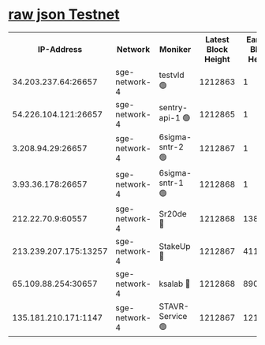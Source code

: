 
[raw json Testnet](https://rpc-check.sget.stavr.tech/sget/rpc-sget-result.json)
=


<table><tr><th>IP-Address</th><th>Network</th><th>Moniker</th><th>Latest Block Height</th><th>Earliest Block Height</th><th>Catching Up</th><th>Tx Index</th><th>Voting Power</th><th>Scan Time</th></tr><tr><td>34.203.237.64:26657</td><td>sge-network-4</td><td>testvld 🟢</td><td>1212863</td><td>1</td><td>False</td><td>on</td><td>0</td><td>2024-01-22T02:54:34.902659105UTC</td></tr><tr><td>54.226.104.121:26657</td><td>sge-network-4</td><td>sentry-api-1 🟢</td><td>1212865</td><td>1</td><td>False</td><td>on</td><td>0</td><td>2024-01-22T02:54:49.821142535UTC</td></tr><tr><td>3.208.94.29:26657</td><td>sge-network-4</td><td>6sigma-sntr-2 🟢</td><td>1212867</td><td>1</td><td>False</td><td>on</td><td>0</td><td>2024-01-22T02:54:59.967989233UTC</td></tr><tr><td>3.93.36.178:26657</td><td>sge-network-4</td><td>6sigma-sntr-1 🟢</td><td>1212868</td><td>1</td><td>False</td><td>on</td><td>0</td><td>2024-01-22T02:55:02.689995861UTC</td></tr><tr><td>212.22.70.9:60557</td><td>sge-network-4</td><td>Sr20de 🔴</td><td>1212868</td><td>138001</td><td>False</td><td>on</td><td>104</td><td>2024-01-22T02:55:05.658816255UTC</td></tr><tr><td>213.239.207.175:13257</td><td>sge-network-4</td><td>StakeUp 🔴</td><td>1212867</td><td>411001</td><td>False</td><td>off</td><td>100</td><td>2024-01-22T02:54:58.973095329UTC</td></tr><tr><td>65.109.88.254:30657</td><td>sge-network-4</td><td>ksalab 🔴</td><td>1212868</td><td>890001</td><td>False</td><td>off</td><td>1148</td><td>2024-01-22T02:55:03.113861722UTC</td></tr><tr><td>135.181.210.171:1147</td><td>sge-network-4</td><td>STAVR-Service 🟢</td><td>1212867</td><td>1210001</td><td>False</td><td>on</td><td>0</td><td>2024-01-22T02:54:59.343032119UTC</td></tr></table>
